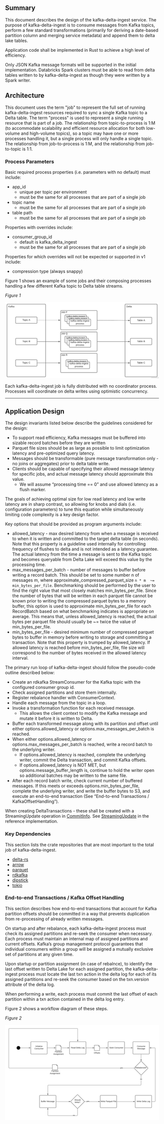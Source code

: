 
## Summary

This document describes the design of the kafka-delta-ingest service. The purpose of kafka-delta-ingest is to consume messages from Kafka topics, perform a few standard transformations (primarily for deriving a date-based partition column and merging service metadata) and append them to delta lake tables.

Application code shall be implemented in Rust to achieve a high level of efficiency. 

Only JSON Kafka message formats will be supported in the initial implementation. Databricks Spark clusters must be able to read from delta tables written to by kafka-delta-ingest as though they were written by a Spark writer.

## Architecture

This document uses the term "job" to represent the full set of running kafka-delta-ingest resources required to sync a single Kafka topic to a Delta table. The term "process" is used to represent a single running resource that is part of a job. The relationship from topic-to-process is 1:M (to accommodate scalability and efficient resource allocation for both low-volume and high-volume topics), so a topic may have one or more processes handling it, but a single process will only handle a single topic. The relationship from job-to-process is 1:M, and the relationship from job-to-topic is 1:1.

### Process Parameters

Basic required process properties (i.e. parameters with no default) must include:

* app_id
    * unique per topic per environment
    * must be the same for all processes that are part of a single job
* topic name
    * must be the same for all processes that are part of a single job
* table path
    * must be the same for all processes that are part of a single job

Properties with overrides include:

* consumer_group_id
    * default is kafka_delta_ingest
    * must be the same for all processes that are part of a single job

Properties for which overrides will not be expected or supported in v1 include:

* compression type (always snappy)

Figure 1 shows an example of some jobs and their composing processes handling a few different Kafka topic to Delta table streams.

_Figure 1_

![Jobs and Processes](./img/kafka-delta-ingest-jobs-and-processes.png)

Each kafka-delta-ingest job is fully distributed with no coordinator process. Processes will coordinate on delta writes using optimistic concurrency. 

---

## Application Design

The design invariants listed below describe the guidelines considered for the design:

* To support read efficiency, Kafka messages must be buffered into sizable record batches before they are written
* Parquet file sizes should be as large as possible to limit optimization latency and pre-optimized query latency.
* Messages should be transformable (pure message transformation only - no joins or aggregates) prior to delta table write.
* Clients should be capable of specifying their allowed message latency for specific jobs, and actual message latency should approximate this value.
    * We will assume “processing time == 0” and use allowed latency as a flush marker.

The goals of achieving optimal size for low read latency and low write latency are in sharp contrast, so allowing for knobs and dials (i.e. configuration parameters) to tune this equation while simultaneously limiting code complexity is a key design factor.

Key options that should be provided as program arguments include:

* allowed_latency - max desired latency from when a message is received to when it is written and committed to the target delta table (in seconds). Note that this property is a guideline used internally for controlling frequency of flushes to delta and is not intended as a latency guarantee. The actual latency from the time a message is sent to the Kafka topic and becomes queryable from Delta Lake will exceed this value by the processing time.
* max_messages_per_batch - number of messages to buffer before writing a record batch. This should be set to some number n of messages m, where approximate_compressed_parquet_size  `n * m  ~= min_bytes_per_file`. Benchmarking should be performed by the user to find the right value that most closely matches min_bytes_per_file. Since the number of bytes that will be written in each parquet file cannot be known prior to writing the compressed parquet bytes to a memory buffer, this option is used to approximate min_bytes_per_file for each RecordBatch based on what benchmarking indicates is appropriate on average. This means that, unless allowed_latency is reached, the actual bytes per parquet file should usually be ~= twice the value of min_bytes_per_file.
* min_bytes_per_file - desired minimum number of compressed parquet bytes to buffer in memory before writing to storage and committing a transaction. Note that this property is trumped by allowed_latency. If allowed latency is reached before min_bytes_per_file, file size will correspond to the number of bytes received in the allowed latency interval.

The primary run loop of kafka-delta-ingest should follow the pseudo-code outline described below:

* Create an rdkafka StreamConsumer for the Kafka topic with the configured consumer group id.
* Check assigned partitions and store them internally.
* Register rebalance handler with ConsumerContext.
* Handle each message from the topic in a loop.
* Invoke a transformation function for each received message.
    * This allows the client context to modify the Kafka message and mutate it before it is written to Delta.
* Buffer each transformed message along with its partition and offset until either options.allowed_latency or options.max_messages_per_batch is reached.
* When either options.allowed_latency or options.max_messages_per_batch is reached, write a record batch to the underlying writer. 
    * If options.allowed_latency is reached, complete the underlying writer, commit the Delta transaction, and commit Kafka offsets.
    * If options.allowed_latency is NOT MET, but options.message_buffer_length is, continue to hold the writer open so additional batches may be written to the same file.
* After each record batch write, check current number of buffered messages. If this meets or exceeds options.min_bytes_per_file, complete the underlying writer, and write the buffer bytes to S3, and execute an end-to-end transaction (See “End-to-end Transactions / KafkaOffsetHandling”).

When creating DeltaTransactions - these shall be created with a StreamingUpdate operation in [CommitInfo](https://github.com/delta-io/delta/blob/master/PROTOCOL.md#commit-provenance-information). See [StreamingUpdate](https://github.com/delta-io/delta/blob/7899c47dd6594128d80db341bcb8d89ef62a9b78/src/main/scala/org/apache/spark/sql/delta/DeltaOperations.scala#L70) in the reference implementation.

### Key Dependencies

This section lists the crate repositories that are most important to the total job of kafka-delta-ingest.

* [delta-rs](https://github.com/delta-io/delta-rs)
* [arrow](https://github.com/apache/arrow/tree/master/rust/arrow)
* [parquet](https://github.com/apache/arrow/tree/master/rust/parquet)
* [rdkafka](https://github.com/fede1024/rust-rdkafka)
* [dipstick](https://github.com/fralalonde/dipstick)
* [tokio](https://github.com/tokio-rs/tokio)


### End-to-end Transactions / Kafka Offset Handling

This section describes how end-to-end transactions that account for Kafka partition offsets should be committed in a way that prevents duplication from re-processing of already written messages.

On startup and after rebalance, each kafka-delta-ingest process must check its assigned partitions and re-seek the consumer when necessary. Each process must maintain an internal map of assigned partitions and current offsets.  Kafka’s group management protocol guarantees that individual consumers within a group will be assigned a mutually exclusive set of partitions at any given time.

Upon startup or partition assignment (in case of rebalnce), to identify the last offset written to Delta Lake for each assigned partition, the kafka-delta-ingest process must locate the last txn action in the delta log for each of its assigned partitions and re-seek the consumer based on the txn.version attribute of the delta log. 

When performing a write, each process must commit the last offset of each partition within a txn action contained in the delta log entry.

Figure 2 shows a workflow diagram of these steps. 

_Figure 2_

![Process Workflow](./img/kafka-delta-ingest-workflow.png)

